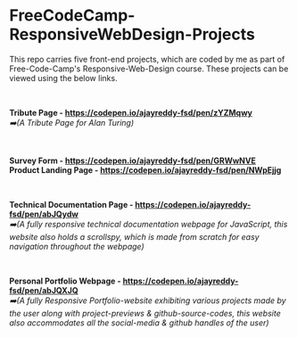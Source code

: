 # FreeCodeCamp-ResponsiveWebDesign-Projects
This repo carries five front-end projects, which are coded by me as part of Free-Code-Camp's Responsive-Web-Design course. These projects can be viewed using the below links.

&nbsp;

**Tribute Page - https://codepen.io/ajayreddy-fsd/pen/zYZMqwy**  
_:arrow_right:(A Tribute Page for Alan Turing)_

&nbsp;

**Survey Form - https://codepen.io/ajayreddy-fsd/pen/GRWwNVE**  
**Product Landing Page - https://codepen.io/ajayreddy-fsd/pen/NWpEjjg**

&nbsp;

**Technical Documentation Page - https://codepen.io/ajayreddy-fsd/pen/abJQydw**  
_:arrow_right:(A fully responsive technical documentation webpage for JavaScript, this website also holds a scrollspy, which is made from scratch for easy navigation throughout the webpage)_

&nbsp;

**Personal Portfolio Webpage - https://codepen.io/ajayreddy-fsd/pen/abJQXJQ**  
_:arrow_right:(A fully Responsive Portfolio-website exhibiting various projects made by the user along with project-previews & github-source-codes, this website also accommodates all the social-media & github handles of the user)_
